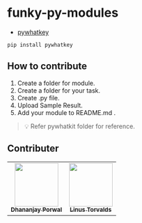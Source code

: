 # funky-py-modules

- [pywhatkey](https://pypi.org/project/pywhatkit/)

```pip
pip install pywhatkey
```

## How to contribute

1. Create a folder for module.
2. Create a folder for your task.
3. Create .py file.
4. Upload Sample Result.
5. Add your module to README.md .

> 💡 Refer pywhatkit folder for reference.

## Contributer

<table>
  
  <td align="center"><a href="https://github.com/DhananjayPorwal"><img src="https://avatars.githubusercontent.com/u/51775507?v=4?s=100" width="100px;" alt=""/><br /><sub><b>Dhananjay Porwal</b></sub></a><br /></td>
  
  <td align="center"><a href="https://github.com/torvalds"><img src="https://avatars.githubusercontent.com/u/1024025?v=4" width="100px;" alt=""/><br /><sub><b>Linus Torvalds</b></sub></a><br /></td>
  
  
  </tr>
  
  </tr>
  
  </table>
